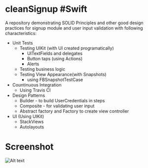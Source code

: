 # cleanSignup #Swift
A repository demonstrating SOLID Principles and other good design practices for signup module and user input validation with following characteristics:
* Unit Tests
  * Testing UIKit (with UI created programatically)
    * UITextFields and delegates
    * Button taps (using Actions)
    * Alerts
  * Testing business logic
  * Testing View Appearance(with Snapshots)
    * using FBSnapshotTestCase
* Countinuous Integration
  * Using Travis CI
* Design Patterns
  * Builder - to build UserCredentials in steps
  * Composite - for validating user input
  * Abstract factory and Factory to create view controller
* UI (Using UIKit)
  * StackViews
  * Autolayouts


# Screenshot

![Alt text](https://i.postimg.cc/sxwxWwyG/test-sign-Up-View-Controller-Appearance-initial-State-3x.png "Screenshot")

